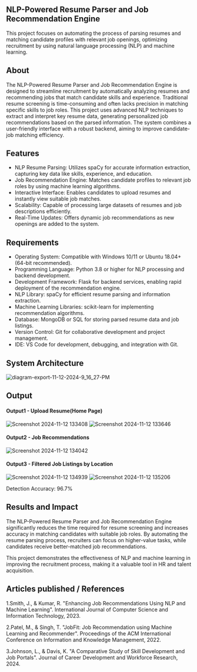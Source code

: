 ## NLP-Powered Resume Parser and Job Recommendation Engine
This project focuses on automating the process of parsing resumes and matching candidate profiles with relevant job openings, optimizing recruitment by using natural language processing (NLP) and machine learning.

## About
<!--Detailed Description about the project-->
The NLP-Powered Resume Parser and Job Recommendation Engine is designed to streamline recruitment by automatically analyzing resumes and recommending jobs that match candidate skills and experience. Traditional resume screening is time-consuming and often lacks precision in matching specific skills to job roles. This project uses advanced NLP techniques to extract and interpret key resume data, generating personalized job recommendations based on the parsed information. The system combines a user-friendly interface with a robust backend, aiming to improve candidate-job matching efficiency.

## Features
<!--List the features of the project as shown below-->
- NLP Resume Parsing: Utilizes spaCy for accurate information extraction, capturing key data like skills, experience, and education.
- Job Recommendation Engine: Matches candidate profiles to relevant job roles by using machine learning algorithms.
- Interactive Interface: Enables candidates to upload resumes and instantly view suitable job matches.
- Scalability: Capable of processing large datasets of resumes and job descriptions efficiently.
- Real-Time Updates: Offers dynamic job recommendations as new openings are added to the system.

## Requirements
<!--List the requirements of the project as shown below-->
* Operating System: Compatible with Windows 10/11 or Ubuntu 18.04+ (64-bit recommended).
* Programming Language: Python 3.8 or higher for NLP processing and backend development.
* Development Framework: Flask for backend services, enabling rapid deployment of the recommendation engine.
* NLP Library: spaCy for efficient resume parsing and information extraction.
* Machine Learning Libraries: scikit-learn for implementing recommendation algorithms.
* Database: MongoDB or SQL for storing parsed resume data and job listings.
* Version Control: Git for collaborative development and project management.
* IDE: VS Code for development, debugging, and integration with Git.

## System Architecture
<!--Embed the system architecture diagram as shown below-->

![diagram-export-11-12-2024-9_16_27-PM](https://github.com/user-attachments/assets/fb4cb221-7b24-413f-8619-8e403a65676a)



## Output

<!--Embed the Output picture at respective places as shown below as shown below-->
#### Output1 -  Upload Resume(Home Page)
![Screenshot 2024-11-12 133408](https://github.com/user-attachments/assets/c836f3cf-353c-4d78-bd71-011e59513487)
![Screenshot 2024-11-12 133646](https://github.com/user-attachments/assets/0da9e001-40ab-48ae-84a6-8232032d3dd2)



#### Output2 - Job Recommendations
![Screenshot 2024-11-12 134042](https://github.com/user-attachments/assets/55b56c54-e1c7-4585-a835-577f06523691)

#### Output3 - Filtered Job Listings by Location
![Screenshot 2024-11-12 134939](https://github.com/user-attachments/assets/a1e25996-5b39-4274-a768-42e11170b17c)
![Screenshot 2024-11-12 135206](https://github.com/user-attachments/assets/e603b57d-39de-48e6-92c0-3ab207280d0d)





Detection Accuracy: 96.7%



## Results and Impact
<!--Give the results and impact as shown below-->
The NLP-Powered Resume Parser and Job Recommendation Engine significantly reduces the time required for resume screening and increases accuracy in matching candidates with suitable job roles. By automating the resume parsing process, recruiters can focus on higher-value tasks, while candidates receive better-matched job recommendations. 

This project demonstrates the effectiveness of NLP and machine learning in improving the recruitment process, making it a valuable tool in HR and talent acquisition.

## Articles published / References
1.Smith, J., & Kumar, R. "Enhancing Job Recommendations Using NLP and Machine Learning". International Journal of Computer Science and Information Technology, 2023.

2.Patel, M., & Singh, T. "JobFit: Job Recommendation using Machine Learning and Recommender". Proceedings of the ACM International Conference on Information and Knowledge Management, 2022.

3.Johnson, L., & Davis, K. "A Comparative Study of Skill Development and Job Portals". Journal of Career Development and Workforce Research, 2024.
